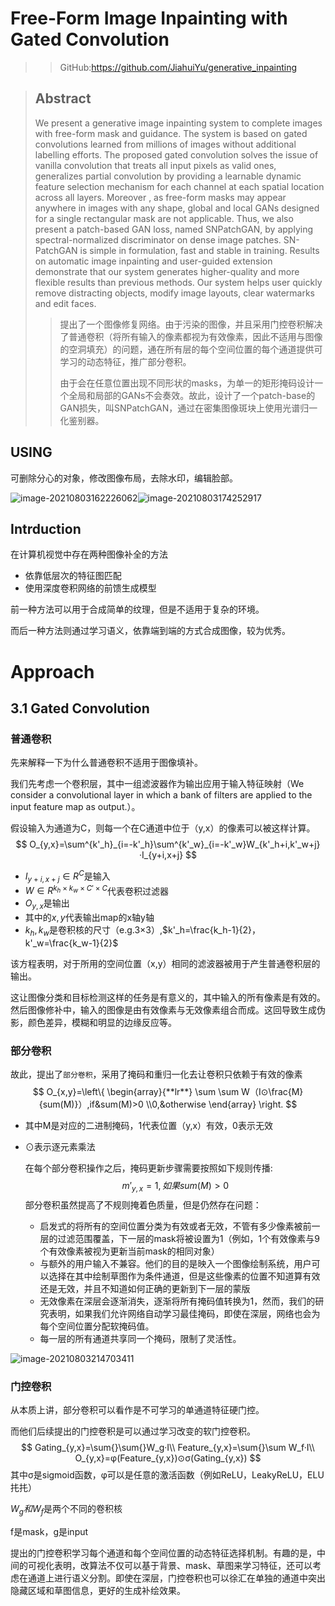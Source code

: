 # Free-Form Image Inpainting with Gated Convolution

> >  GitHub:https://github.com/JiahuiYu/generative_inpainting

>
>
>## Abstract
>
>We present a generative image inpainting system to complete images with free-form mask and guidance. The system is based on gated convolutions learned from millions of images without additional labelling efforts. The proposed gated convolution solves the issue of vanilla convolution that treats all input pixels as valid ones, generalizes partial convolution by providing a learnable dynamic feature selection mechanism for each channel at each spatial location across all layers. Moreover , as free-form masks may appear anywhere in images with any shape, global and local GANs designed for a single rectangular mask are not applicable. Thus, we also present a patch-based GAN loss, named SNPatchGAN, by applying spectral-normalized discriminator on dense image patches. SN-PatchGAN is simple in formulation, fast and stable in training. Results on automatic image inpainting and user-guided extension demonstrate that our system generates higher-quality and more flexible results than previous methods. Our system helps user quickly remove distracting objects, modify image layouts, clear watermarks and edit faces.
>
>> 提出了一个图像修复网络。由于污染的图像，并且采用门控卷积解决了普通卷积（将所有输入的像素都视为有效像素，因此不适用与图像的空洞填充）的问题，通在所有层的每个空间位置的每个通道提供可学习的动态特征，推广部分卷积。
>>
>> 由于会在任意位置出现不同形状的masks，为单一的矩形掩码设计一个全局和局部的GANs不会奏效。故此，设计了一个patch-base的GAN损失，叫SNPatchGAN，通过在密集图像斑块上使用光谱归一化鉴别器。



## USING

可删除分心的对象，修改图像布局，去除水印，编辑脸部。

![image-20210803162226062](https://gitee.com/Black_Friday/blog/raw/master/image/image-20210803162226062.png)![image-20210803174252917](https://gitee.com/Black_Friday/blog/raw/master/image/image-20210803174252917.png)

## Intrduction

在计算机视觉中存在两种图像补全的方法

- 依靠低层次的特征图匹配
- 使用深度卷积网络的前馈生成模型

前一种方法可以用于合成简单的纹理，但是不适用于复杂的环境。

而后一种方法则通过学习语义，依靠端到端的方式合成图像，较为优秀。

# Approach

## 3.1 Gated Convolution

### 普通卷积

先来解释一下为什么普通卷积不适用于图像填补。

我们先考虑一个卷积层，其中一组滤波器作为输出应用于输入特征映射（We consider a convolutional layer in which a bank of filters are applied to the input feature map as output.）。

假设输入为通道为C，则每一个在C通道中位于（y,x）的像素可以被这样计算。
$$
O_{y,x}=\sum^{k'_h}_{i=-k'_h}\sum^{k'_w}_{i=-k'_w}W_{k'_h+i,k'_w+j}·I_{y+i,x+j}
$$

- $I_{y+i,x+j}∈R^C$​是输入
- $W∈R^{k_h×k_w×C'×C}$代表卷积过滤器
- $O_{y,x}$是输出
- 其中的$x,y$​​代表输出map的x轴y轴
- $k_h,k_w$​是卷积核的尺寸（e.g.3×3）,$k'_h=\frac{k_h-1}{2}，k'_w=\frac{k_w-1}{2}$

该方程表明，对于所用的空间位置（x,y）相同的滤波器被用于产生普通卷积层的输出。

这让图像分类和目标检测这样的任务是有意义的，其中输入的所有像素是有效的。然后图像修补中，输入的图像是由有效像素与无效像素组合而成。这回导致生成伪影，颜色差异，模糊和明显的边缘反应等。

### 部分卷积

故此，提出了`部分卷积`，采用了掩码和重归一化去让卷积只依赖于有效的像素
$$
O_{x,y}=\left\{
\begin{array}{**lr**}
\sum \sum W（I⊙\frac{M}{sum(M)}）,if&sum(M)>0
\\0,&otherwise
\end{array}
\right.
$$

- 其中M是对应的二进制掩码，1代表位置（y,x）有效，0表示无效

- ⊙表示逐元素乘法

  在每个部分卷积操作之后，掩码更新步骤需要按照如下规则传播:
  $$
  m'_{y,x}=1,如果sum(M)>0
  $$
  部分卷积虽然提高了不规则掩着色质量，但是仍然存在问题：

  - 启发式的将所有的空间位置分类为有效或者无效，不管有多少像素被前一层的过滤范围覆盖，下一层的mask将被设置为1（例如，1个有效像素与9个有效像素被视为更新当前mask的相同对象）
  - 与额外的用户输入不兼容。他们的目的是映入一个图像绘制系统，用户可以选择在其中绘制草图作为条件通道，但是这些像素的位置不知道算有效还是无效，并且不知道如何正确的更新到下一层的蒙版
  - 无效像素在深层会逐渐消失，逐渐将所有掩码值转换为1，然而，我们的研究表明，如果我们允许网络自动学习最佳掩码，即使在深层，网络也会为每个空间位置分配软掩码值。
  - 每一层的所有通道共享同一个掩码，限制了灵活性。

![image-20210803214703411](C:\Users\BlackFriday\AppData\Roaming\Typora\typora-user-images\image-20210803214703411.png)

### 门控卷积

从本质上讲，部分卷积可以看作是不可学习的单通道特征硬门控。

而他们后续提出的门控卷积是可以通过学习改变的软门控卷积。
$$
Gating_{y,x}=\sum{}\sum{}W_g·I\\
Feature_{y,x}=\sum{}\sum W_f·I\\
O_{y,x}=φ(Feature_{y,x})⊙σ(Gating_{y,x})
$$
其中σ是sigmoid函数，φ可以是任意的激活函数（例如ReLU，LeakyReLU，ELU扥扥）

$W_g和W_f$是两个不同的卷积核

f是mask，g是input

提出的门控卷积学习每个通道和每个空间位置的动态特征选择机制。有趣的是，中间的可视化表明，改算法不仅可以基于背景、mask、草图来学习特征，还可以考虑在通道上进行语义分割。即使在深层，门控卷积也可以徐汇在单独的通道中突出隐藏区域和草图信息，更好的生成补绘效果。

